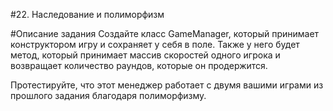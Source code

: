 #22. Наследование и полиморфизм

#Описание задания
Создайте класс GameManager, который принимает конструктором игру и сохраняет у себя в поле. Также у него будет метод, который принимает массив скоростей одного игрока и возвращает количество раундов, которые он продержится.

Протестируйте, что этот менеджер работает с двумя вашими играми из прошлого задания благодаря полиморфизму.
